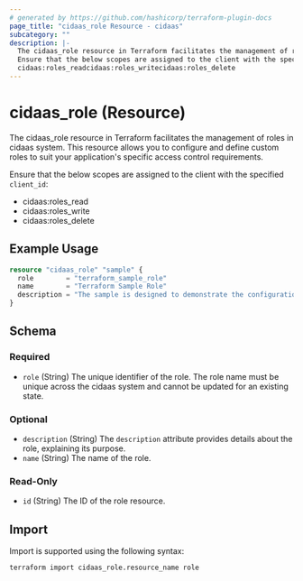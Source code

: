 ```yaml
---
# generated by https://github.com/hashicorp/terraform-plugin-docs
page_title: "cidaas_role Resource - cidaas"
subcategory: ""
description: |-
  The cidaas_role resource in Terraform facilitates the management of roles in cidaas system. This resource allows you to configure and define custom roles to suit your application's specific access control requirements.
  Ensure that the below scopes are assigned to the client with the specified client_id:
  cidaas:roles_readcidaas:roles_writecidaas:roles_delete
---
```


# cidaas_role (Resource)

The cidaas_role resource in Terraform facilitates the management of roles in cidaas system. This resource allows you to configure and define custom roles to suit your application's specific access control requirements.

 Ensure that the below scopes are assigned to the client with the specified `client_id`:

* cidaas:roles_read
* cidaas:roles_write
* cidaas:roles_delete

## Example Usage

```terraform
resource "cidaas_role" "sample" {
  role        = "terraform_sample_role"
  name        = "Terraform Sample Role"
  description = "The sample is designed to demonstrate the configuration of the terraform cidaas_role resource."
}
```

<!-- schema generated by tfplugindocs -->
## Schema

### Required

* `role` (String) The unique identifier of the role. The role name must be unique across the cidaas system and cannot be updated for an existing state.

### Optional

* `description` (String) The `description` attribute provides details about the role, explaining its purpose.
* `name` (String) The name of the role.

### Read-Only

* `id` (String) The ID of the role resource.

## Import

Import is supported using the following syntax:

```shell
terraform import cidaas_role.resource_name role
```
